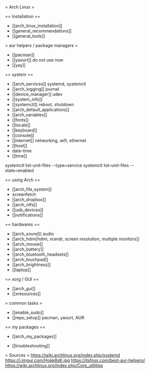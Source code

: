 = Arch Linux =

== Installation ==
* [[arch_linux_installation]]
* [[general_recommendations]]
* [[general_tools]]

= aur helpers / package managers =
* [[pacman]]
* [[yaourt]] do not use now
* [[yay]]

== system ==
* [[arch_services]] systemd, systemctl
* [[arch_logging]] journal
* [[device_manager]] udev
* [[system_info]]
* [[systemctl]] reboot, shutdown
* [[arch_default_applications]]
* [[arch_variables]]
* [[fonts]]
* [[locale]]
* [[keyboard]]
* [[console]]
* [[internet]] networking, wifi, ethernet
* [[host]]
* date-time
* [[time]]

systemctl list-unit-files --type=service
systemctl list-unit-files --state=enabled

== using Arch ==
* [[arch_file_system]]
* screenfetch
* [[arch_dropbox]]
* [[arch_ntfs]]
* [[usb_devices]]
* [[notifications]]

== hardwares ==
* [[arch_sound]] audio
* [[arch_hdmi|hdmi, xrandr, screen resolution, multiple monitors]]
* [[arch_mouse]]
* [[arch_battery]]
* [[arch_bluetooth_headsets]]
* [[arch_touchpad]]
* [[arch_brightness]]
* [[laptop]]

== xorg / GUI ==
* [[arch_gui]]
* [[xresources]]

= common tasks =
* [[enable_sudo]]
* [[repo_setup]] pacman, yaourt, AUR

== my packages ==
* [[arch_my_packages]]

* [[troubleshooting]]

= Sources =
https://wiki.archlinux.org/index.php/systemd
https://i.imgur.com/Hokk8sK.jpg
https://itsfoss.com/best-aur-helpers/
https://wiki.archlinux.org/index.php/Core_utilities
